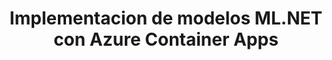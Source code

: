 ---
title: "Implementacion de modelos ML.NET con Azure Container Apps"
resources: 
  - text: Grabacion
    url: "https://yewtu.be/watch?v=TsYMVq6rKLE"
  - text: Codigo y presentacion
    url: "https://github.com/luisquintanilla/ContainerAppsMLNET"
  - text: "Documentacion ML.NET"
    url: "https://docs.microsoft.com/dotnet/machine-learning/"
  - text: "Ejemplos de ML.NET"
    url: "https://github.com/dotnet/machinelearning-samples"
  - text: "ML.NET GitHub"
    url: "https://github.com/dotnet/machinelearning"
  - text: "ML.NET Plan de trabajo"
    url: "https://aka.ms/mlnet-roadmap"    
  - text: "Documentacion Azure Container Apps"
    url: "https://docs.microsoft.com/azure/container-apps/"
---